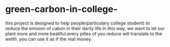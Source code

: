 # green-carbon-in-college-
this project is designed to help people(particulary college student) to reduce the emision of cabon in their darily life.In this way, we want to let our plant more and more beatiful.every pilles of you reduce will translate to the welth. you can use it as if the real money.
